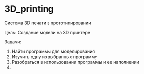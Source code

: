 # 3D_printing
Система 3D печати в прототипировании 

Цель: 
Создание модели на 3D принтере 

Задачи: 
1. Найти программы для моделирования 
2. Изучить одну из выбранных программу  
3. Разобраться в использовании программы и ее наполнении 
4. 

